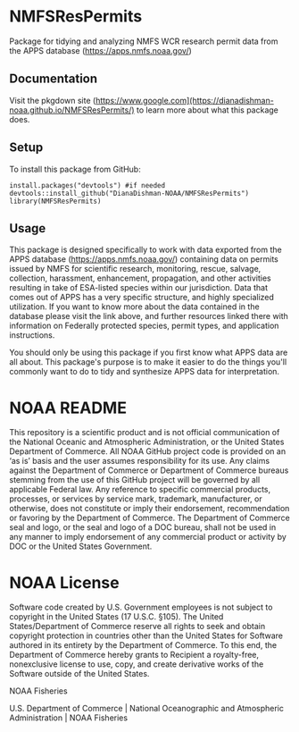 # NMFSResPermits
Package for tidying and analyzing NMFS WCR research permit data from the APPS database (https://apps.nmfs.noaa.gov/)

## Documentation

Visit the pkgdown site (https://www.google.com](https://dianadishman-noaa.github.io/NMFSResPermits/) to learn more about what this package does.

## Setup
To install this package from GitHub:

```
install.packages("devtools") #if needed
devtools::install_github("DianaDishman-NOAA/NMFSResPermits")
library(NMFSResPermits)
```

## Usage

This package is designed specifically to work with data exported from the APPS database (https://apps.nmfs.noaa.gov/) containing data on permits issued by NMFS for scientific research, monitoring, rescue, salvage, collection, harassment, enhancement, propagation, and other activities resulting in take of ESA-listed species within our jurisdiction. Data that comes out of APPS has a very specific structure, and highly specialized utilization. If you want to know more about the data contained in the database please visit the link above, and further resources linked there with information on Federally protected species, permit types, and application instructions. 

You should only be using this package if you first know what APPS data are all about. This package's purpose is to make it easier to do the things you'll commonly want to do to tidy and synthesize APPS data for interpretation.


# NOAA README
This repository is a scientific product and is not official communication of the National Oceanic and Atmospheric Administration, or the United States Department of Commerce. All NOAA GitHub project code is provided on an ‘as is’ basis and the user assumes responsibility for its use. Any claims against the Department of Commerce or Department of Commerce bureaus stemming from the use of this GitHub project will be governed by all applicable Federal law. Any reference to specific commercial products, processes, or services by service mark, trademark, manufacturer, or otherwise, does not constitute or imply their endorsement, recommendation or favoring by the Department of Commerce. The Department of Commerce seal and logo, or the seal and logo of a DOC bureau, shall not be used in any manner to imply endorsement of any commercial product or activity by DOC or the United States Government.

# NOAA License
Software code created by U.S. Government employees is not subject to copyright in the United States (17 U.S.C. §105). The United States/Department of Commerce reserve all rights to seek and obtain copyright protection in countries other than the United States for Software authored in its entirety by the Department of Commerce. To this end, the Department of Commerce hereby grants to Recipient a royalty-free, nonexclusive license to use, copy, and create derivative works of the Software outside of the United States.

NOAA Fisheries

U.S. Department of Commerce | National Oceanographic and Atmospheric Administration | NOAA Fisheries

